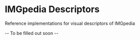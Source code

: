 # IMGpedia Descriptors
Reference implementations for visual descriptors of IMGpedia

-- To be filled out soon --
